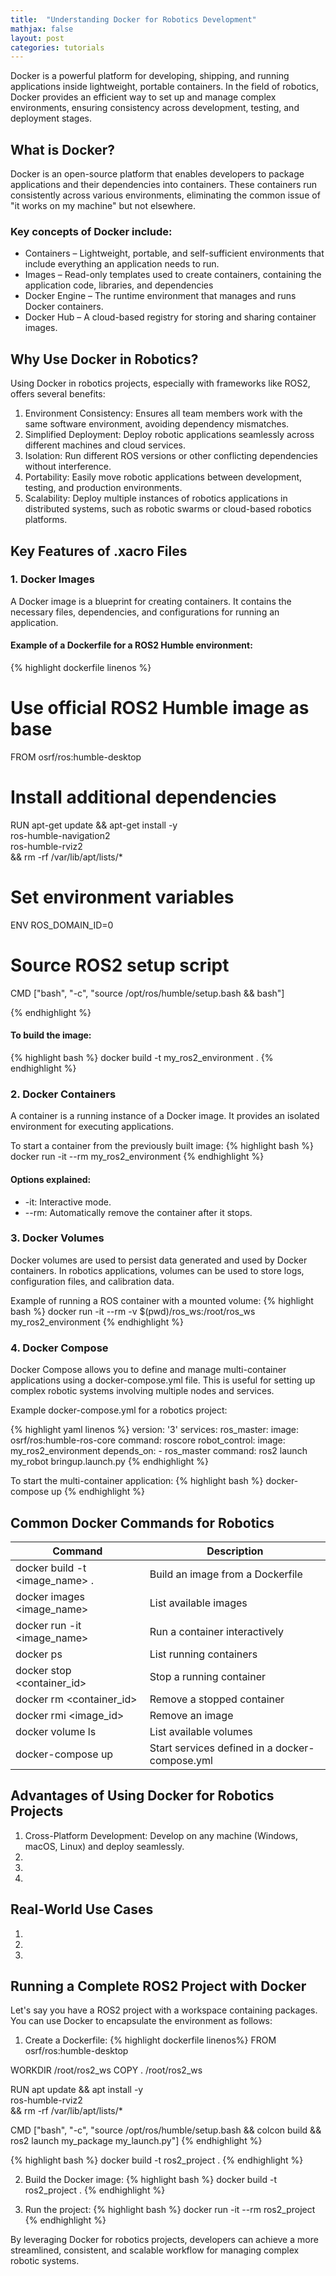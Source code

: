 ```yaml
---
title:  "Understanding Docker for Robotics Development"
mathjax: false
layout: post
categories: tutorials
---
```


Docker is a powerful platform for developing, shipping, and running applications inside lightweight, portable containers. In the field of robotics, Docker provides an efficient way to set up and manage complex environments, ensuring consistency across development, testing, and deployment stages.


## What is Docker?
Docker is an open-source platform that enables developers to package applications and their dependencies into containers. These containers run consistently across various environments, eliminating the common issue of "it works on my machine" but not elsewhere.

### Key concepts of Docker include:
-   Containers – Lightweight, portable, and self-sufficient environments that include everything an application needs to run.
-   Images – Read-only templates used to create containers, containing the application code, libraries, and dependencies
-   Docker Engine – The runtime environment that manages and runs Docker containers.
-   Docker Hub – A cloud-based registry for storing and sharing container images.

## Why Use Docker in Robotics?

Using Docker in robotics projects, especially with frameworks like ROS2, offers several benefits:
1. Environment Consistency: Ensures all team members work with the same software environment, avoiding dependency mismatches.
2. Simplified Deployment: Deploy robotic applications seamlessly across different machines and cloud services.
3. Isolation: Run different ROS versions or other conflicting dependencies without interference.
4. Portability: Easily move robotic applications between development, testing, and production environments.
5. Scalability: Deploy multiple instances of robotics applications in distributed systems, such as robotic swarms or cloud-based robotics platforms.

## Key Features of .xacro Files

### 1. Docker Images
A Docker image is a blueprint for creating containers. It contains the necessary files, dependencies, and configurations for running an application.

#### Example of a Dockerfile for a ROS2 Humble environment:

{% highlight dockerfile linenos %}
# Use official ROS2 Humble image as base
FROM osrf/ros:humble-desktop

# Install additional dependencies
RUN apt-get update && apt-get install -y \
    ros-humble-navigation2 \
    ros-humble-rviz2 \
    && rm -rf /var/lib/apt/lists/*

# Set environment variables
ENV ROS_DOMAIN_ID=0

# Source ROS2 setup script
CMD ["bash", "-c", "source /opt/ros/humble/setup.bash && bash"]

{% endhighlight %}

#### To build the image:
{% highlight bash %}
docker build -t my_ros2_environment .
{% endhighlight %}

### 2. Docker Containers
A container is a running instance of a Docker image. It provides an isolated environment for executing applications.

To start a container from the previously built image:
{% highlight bash %}
docker run -it --rm my_ros2_environment
{% endhighlight %}

#### Options explained:
-   -it: Interactive mode.
-   --rm: Automatically remove the container after it stops.

### 3. Docker Volumes
Docker volumes are used to persist data generated and used by Docker containers. In robotics applications, volumes can be used to store logs, configuration files, and calibration data.

Example of running a ROS container with a mounted volume:
{% highlight bash %}
docker run -it --rm -v $(pwd)/ros_ws:/root/ros_ws my_ros2_environment
{% endhighlight %}

### 4. Docker Compose
Docker Compose allows you to define and manage multi-container applications using a docker-compose.yml file. This is useful for setting up complex robotic systems involving multiple nodes and services.

Example docker-compose.yml for a robotics project:

{% highlight yaml linenos %}
version: '3'
services:
  ros_master:
    image: osrf/ros:humble-ros-core
    command: roscore
  robot_control:
    image: my_ros2_environment
    depends_on:
      - ros_master
    command: ros2 launch my_robot bringup.launch.py
{% endhighlight %}

To start the multi-container application:
{% highlight bash %}
docker-compose up
{% endhighlight %}

## Common Docker Commands for Robotics
| Command                       | Description                                    | 
|-------------------------------|------------------------------------------------|
| docker build -t <image_name> .| Build an image from a Dockerfile               |
| docker images <image_name>    | List available images                          |
| docker run -it <image_name>   | Run a container interactively                  |
| docker ps                     | List running containers                        |
| docker stop <container_id>    | Stop a running container                       |
| docker rm <container_id>      | Remove a stopped container                     |
| docker rmi <image_id>         | Remove an image                                |
| docker volume ls              | List available volumes                         |
| docker-compose up             | Start services defined in a docker-compose.yml |

## Advantages of Using Docker for Robotics Projects

1. Cross-Platform Development: Develop on any machine (Windows, macOS, Linux) and deploy seamlessly.
2. 
3. 
4. 

## Real-World Use Cases
1. 
2. 
3. 

## Running a Complete ROS2 Project with Docker

Let's say you have a ROS2 project with a workspace containing packages. You can use Docker to encapsulate the environment as follows:
1. Create a Dockerfile:
{% highlight dockerfile linenos%}
FROM osrf/ros:humble-desktop

WORKDIR /root/ros2_ws
COPY . /root/ros2_ws

RUN apt update && apt install -y \
    ros-humble-rviz2 \
    && rm -rf /var/lib/apt/lists/*

CMD ["bash", "-c", "source /opt/ros/humble/setup.bash && colcon build && ros2 launch my_package my_launch.py"]
{% endhighlight %}

{% highlight bash %}
docker build -t ros2_project .
{% endhighlight %}

2. Build the Docker image:
{% highlight bash %}
docker build -t ros2_project .
{% endhighlight %}

3. Run the project:
{% highlight bash %}
docker run -it --rm ros2_project
{% endhighlight %}

By leveraging Docker for robotics projects, developers can achieve a more streamlined, consistent, and scalable workflow for managing complex robotic systems.